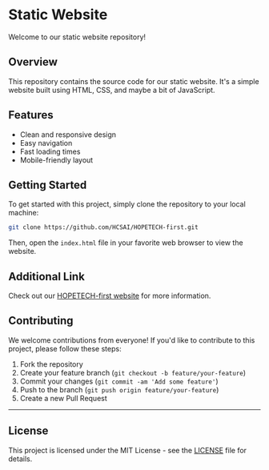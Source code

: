# Static Website

Welcome to our static website repository!

## Overview

This repository contains the source code for our static website. It's a simple website built using HTML, CSS, and maybe a bit of JavaScript.

## Features

- Clean and responsive design
- Easy navigation
- Fast loading times
- Mobile-friendly layout

## Getting Started

To get started with this project, simply clone the repository to your local machine:

```bash
git clone https://github.com/HCSAI/HOPETECH-first.git
```

Then, open the `index.html` file in your favorite web browser to view the website.

## Additional Link

Check out our [HOPETECH-first website](https://hcsai.github.io/HOPETECH-first/) for more information.

## Contributing

We welcome contributions from everyone! If you'd like to contribute to this project, please follow these steps:

1. Fork the repository
2. Create your feature branch (`git checkout -b feature/your-feature`)
3. Commit your changes (`git commit -am 'Add some feature'`)
4. Push to the branch (`git push origin feature/your-feature`)
5. Create a new Pull Request

---

## License

This project is licensed under the MIT License - see the [LICENSE](LICENSE) file for details.

